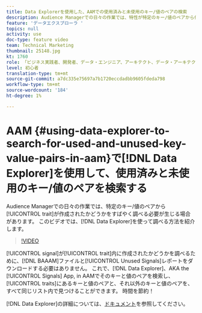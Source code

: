 ```yaml
---
title: Data Explorerを使用した、AAMでの使用済みと未使用のキー/値のペアの検索
description: Audience Managerでの日々の作業では、特性が特定のキー/値のペアから作成されたかどうかをすばやく確認する必要がある場合があります。 このビデオでは、Data Explorerを使用して確認する方法を紹介します。
feature: 'データエクスプローラ '
topics: null
activity: use
doc-type: feature video
team: Technical Marketing
thumbnail: 25148.jpg
kt: 1760
role: 「ビジネス実践者、開発者、データ・エンジニア、アーキテクト、データ・アーキテクト、管理者、リーダー」
level: 初心者
translation-type: tm+mt
source-git-commit: a7dc335e75697a7b1720eccdadbb9605fdeda798
workflow-type: tm+mt
source-wordcount: '184'
ht-degree: 1%

---
```



# AAM {#using-data-explorer-to-search-for-used-and-unused-key-value-pairs-in-aam}で[!DNL Data Explorer]を使用して、使用済みと未使用のキー/値のペアを検索する

Audience Managerでの日々の作業では、特定のキー/値のペアから[!UICONTROL trait]が作成されたかどうかをすばやく調べる必要が生じる場合があります。 このビデオでは、[!DNL Data Explorer]を使って調べる方法を紹介します。

>[!VIDEO](https://video.tv.adobe.com/v/25148/?quality=12)

[!UICONTROL signal]が[!UICONTROL trait]内に作成されたかどうかを調べるために、[!DNL BAAAM]ファイルと[!UICONTROL Unused Signals]レポートをダウンロードする必要はありません。 これで、[!DNL Data Explorer]、AKA the [!UICONTROL Signals] App, in AAMでそのキーと値のペアを検索し、[!UICONTROL traits]にあるキーと値のペアと、それ以外のキーと値のペアを、すべて同じリスト内で見つけることができます。 時間を節約！

[!DNL Data Explorer]の詳細については、[ドキュメント](https://experiencecloud.adobe.com/resources/help/en_US/aam/data-explorer.html)を参照してください。